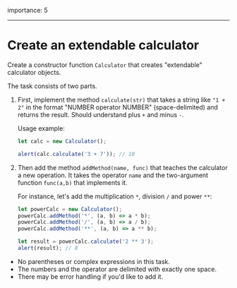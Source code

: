 importance: 5

---

# Create an extendable calculator

Create a constructor function `Calculator` that creates "extendable" calculator objects.

The task consists of two parts.

1. First, implement the method `calculate(str)` that takes a string like `"1 + 2"` in the format "NUMBER operator NUMBER" (space-delimited) and returns the result. Should understand plus `+` and minus `-`.

    Usage example:

    ```js
    let calc = new Calculator();

    alert(calc.calculate('3 + 7')); // 10
    ```

2. Then add the method `addMethod(name, func)` that teaches the calculator a new operation. It takes the operator `name` and the two-argument function `func(a,b)` that implements it.

    For instance, let's add the multiplication `*`, division `/` and power `**`:

    ```js
    let powerCalc = new Calculator();
    powerCalc.addMethod('*', (a, b) => a * b);
    powerCalc.addMethod('/', (a, b) => a / b);
    powerCalc.addMethod('**', (a, b) => a ** b);

    let result = powerCalc.calculate('2 ** 3');
    alert(result); // 8
    ```

-   No parentheses or complex expressions in this task.
-   The numbers and the operator are delimited with exactly one space.
-   There may be error handling if you'd like to add it.
